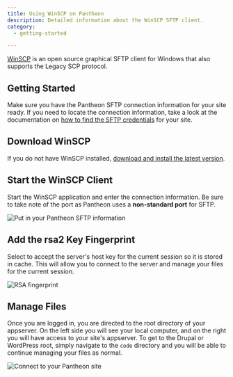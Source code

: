 ```yaml
---
title: Using WinSCP on Pantheon
description: Detailed information about the WinSCP SFTP client.
category:
  - getting-started

---
```


[WinSCP](http://winscp.net/eng/index.php) is an open source graphical SFTP client for Windows that also supports the Legacy SCP protocol.

## Getting Started

Make sure you have the Pantheon SFTP connection information for your site ready. If you need to locate the connection information, take a look at the documentation on [how to find the SFTP credentials](/articles/sites/code/developing-directly-with-sftp-mode#enabling-sftp-mode#sftp-connection-information) for your site.

## Download WinSCP

If you do not have WinSCP installed, [download and install the latest version](http://winscp.net/eng/index.php).

## Start the WinSCP Client

Start the WinSCP application and enter the connection information. Be sure to take note of the port as Pantheon uses a **non-standard port** for SFTP.

![Put in your Pantheon SFTP information](https://pantheon-systems.desk.com/customer/portal/attachments/50344)

## Add the rsa2 Key Fingerprint

Select to accept the server's host key for the current session so it is stored in cache. This will allow you to connect to the server and manage your files for the current session.

![RSA fingerprint](https://pantheon-systems.desk.com/customer/portal/attachments/50345)

## Manage Files

Once you are logged in, you are directed to the root directory of your appserver. On the left side you will see your local computer, and on the right you will have access to your site's appserver. To get to the Drupal  or WordPress root, simply navigate to the `code` directory and you will be able to continue managing your files as normal.



 ![Connect to your Pantheon site](https://pantheon-systems.desk.com/customer/portal/attachments/50346)
